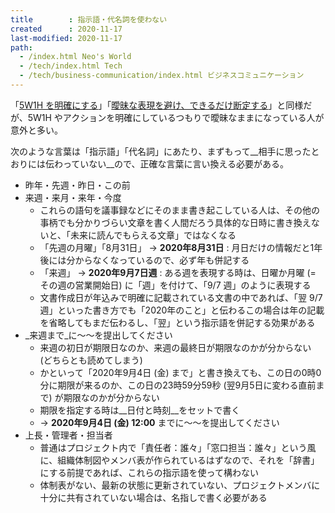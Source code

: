 ```yaml
---
title        : 指示語・代名詞を使わない
created      : 2020-11-17
last-modified: 2020-11-17
path:
  - /index.html Neo's World
  - /tech/index.html Tech
  - /tech/business-communication/index.html ビジネスコミュニケーション
---
```


「[5W1H を明確にする](./5w1h.html)」「[曖昧な表現を避け、できるだけ断定する](./make-clear.html)」と同様だが、5W1H やアクションを明確にしているつもりで曖昧なままになっている人が意外と多い。

次のような言葉は「指示語」「代名詞」にあたり、まずもって__相手に思ったとおりには伝わっていない__ので、正確な言葉に言い換える必要がある。

- 昨年・先週・昨日・この前
- 来週・来月・来年・今度
  - これらの語句を議事録などにそのまま書き起こしている人は、その他の事柄でも分かりづらい文章を書く人間だろう具体的な日時に書き換えないと、「未来に読んでもらえる文章」ではなくなる
  - 「先週の月曜」「8月31日」 → __2020年8月31日__ : 月日だけの情報だと1年後には分からなくなっているので、必ず年も併記する
  - 「来週」 → __2020年9月7日週__ : ある週を表現する時は、日曜か月曜 (= その週の営業開始日) に「週」を付けて、「9/7 週」のように表現する
  - 文書作成日が年込みで明確に記載されている文書の中であれば、「翌 9/7 週」といった書き方でも「2020年のこと」と伝わるこの場合は年の記載を省略してもまだ伝わるし、「翌」という指示語を併記する効果がある
- _来週まで_に〜〜を提出してください
  - 来週の初日が期限日なのか、来週の最終日が期限なのかが分からない (どちらとも読めてしまう)
  - かといって「2020年9月4日 (金) まで」と書き換えても、この日の0時0分に期限が来るのか、この日の23時59分59秒 (翌9月5日に変わる直前まで) が期限なのかが分からない
  - 期限を指定する時は__日付と時刻__をセットで書く
  - → __2020年9月4日 (金) 12:00__ までに〜〜を提出してください
- 上長・管理者・担当者
  - 普通はプロジェクト内で「責任者：誰々」「窓口担当：誰々」という風に、組織体制図やメンバ表が作られているはずなので、それを「辞書」にする前提であれば、これらの指示語を使って構わない
  - 体制表がない、最新の状態に更新されていない、プロジェクトメンバに十分に共有されていない場合は、名指しで書く必要がある
